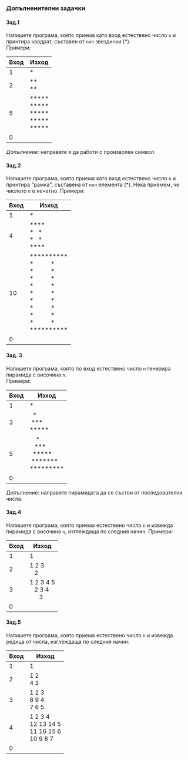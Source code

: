 ### Допълненителни задачки

#### Зад.1 
Напишете програма, която приема като вход естествено число `n` и принтира квадрат, съставен от `nxn` звездички (\*).  
Примери:  

| Вход     | Изход           | 
| ------------- |---------------|
| 1     | \*|
| 2     | \*\* <br> \*\*| 
| 5 | \*\*\*\*\* <br>  \*\*\*\*\* <br> \*\*\*\*\* <br> \*\*\*\*\* <br> \*\*\*\*\* <br>     |
|0  | |
*Допълнение:* направете я да работи с произволен символ.

#### Зад.2 
Напишете програма, която приема като вход естествено число `n` и принтира "рамка", съставена от `nxn` елемента (\*). Нека приемем, че числото `n`  е нечетно.
Примери:  

| Вход     | Изход           | 
| ------------- |---------------|
| 1     | \*|
| 4     | \*\*\*\* <br> \*&nbsp;&nbsp;&nbsp;\* <br>\*&nbsp;&nbsp;&nbsp;\* <br>\*\*\*\*| 
| 10 | \*\*\*\*\*\*\*\*\*\* <br>  \*&nbsp;&nbsp;&nbsp;&nbsp;&nbsp;&nbsp;&nbsp;&nbsp;&nbsp;&nbsp;&nbsp;\*<br>  \*&nbsp;&nbsp;&nbsp;&nbsp;&nbsp;&nbsp;&nbsp;&nbsp;&nbsp;&nbsp;&nbsp;\*<br>  \*&nbsp;&nbsp;&nbsp;&nbsp;&nbsp;&nbsp;&nbsp;&nbsp;&nbsp;&nbsp;&nbsp;\*<br>  \*&nbsp;&nbsp;&nbsp;&nbsp;&nbsp;&nbsp;&nbsp;&nbsp;&nbsp;&nbsp;&nbsp;\*<br>  \*&nbsp;&nbsp;&nbsp;&nbsp;&nbsp;&nbsp;&nbsp;&nbsp;&nbsp;&nbsp;&nbsp;\*<br>  \*&nbsp;&nbsp;&nbsp;&nbsp;&nbsp;&nbsp;&nbsp;&nbsp;&nbsp;&nbsp;&nbsp;\*<br>  \*&nbsp;&nbsp;&nbsp;&nbsp;&nbsp;&nbsp;&nbsp;&nbsp;&nbsp;&nbsp;&nbsp;\*<br>  \*&nbsp;&nbsp;&nbsp;&nbsp;&nbsp;&nbsp;&nbsp;&nbsp;&nbsp;&nbsp;&nbsp;\*<br>  \*&nbsp;&nbsp;&nbsp;&nbsp;&nbsp;&nbsp;&nbsp;&nbsp;&nbsp;&nbsp;&nbsp;\* <br> \*\*\*\*\*\*\*\*\*\* |
|0  | |

#### Зад. 3
Напишете програма, която по вход естествено число `n` генерира пирамида с височина `n`.  
Примери:

| Вход     | Изход           | 
| ------------- |---------------|
| 1     | \*|
| 3    | &nbsp;&nbsp;\* <br> &nbsp;\*\*\* <br> \*\*\*\*\*| 
| 5 | &nbsp;&nbsp;&nbsp;&nbsp;\* <br>  &nbsp;&nbsp;&nbsp;\*\*\* <br> &nbsp;&nbsp;\*\*\*\*\* <br>&nbsp;\*\*\*\*\*\*\* <br> \*\*\*\*\*\*\*\*\*  |
|0  | |
Допълнение: направете пирамидата да се състои от последователни числа.

#### Зад.4 
Напишете програма, която приема естествено число `n` и извежда пирамида с височина `n`, изглеждаща по следния начин.
Примери:

| Вход     | Изход           | 
| ------------- |---------------|
| 1     | 1|
| 2     |1&nbsp;2&nbsp;3 <br> &nbsp;&nbsp;&nbsp;2| 
| 3 | 1&nbsp;2&nbsp;3&nbsp;4&nbsp;5 <br>&nbsp; &nbsp;2&nbsp;3&nbsp;4&nbsp;   <br> &nbsp;&nbsp;&nbsp;&nbsp;&nbsp;&nbsp;3|
|0  | |

#### Зад.5 
Напишете програма, която приема естествено число `n` и извежда редица от числа, изглеждаща по следния начин:  

| Вход     | Изход           | 
| ------------- |---------------|
| 1     | 1|
| 2     |1 2 <br> 4 3| 
| 3     |1 2 3 <br> 8 9 4 <br> 7 6 5| 
| 4 |1 2 3 4<br>12 13 14 5<br>11 16 15 6<br>10 9 8 7|
|0  | |

